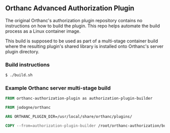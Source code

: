 ## Orthanc Advanced Authorization Plugin

The original Orthanc's authorization plugin repository contains no instructions on how to build the plugin. This repo helps automate the build process as a Linux container image.

This build is supposed to be used as part of a multi-stage container build where the resulting plugin's shared library is installed onto Orthanc's server plugin directory.

### Build instructions

```sh
$ ./build.sh
```

### Example Orthanc server multi-stage build

```Dockerfile
FROM orthanc-authorization-plugin as authorization-plugin-builder

FROM jodogne/orthanc

ARG ORTHANC_PLUGIN_DIR=/usr/local/share/orthanc/plugins/

COPY --from=authorization-plugin-builder /root/orthanc-authorization/build/libOrthancAuthorization.so ${ORTHANC_PLUGIN_DIR}
```

